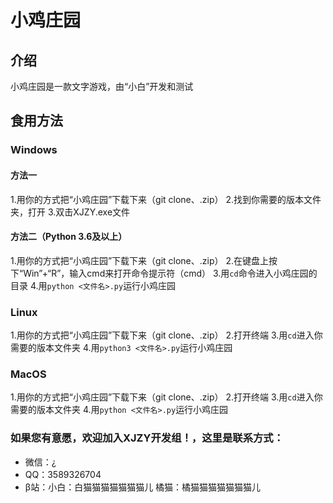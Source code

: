 # 小鸡庄园 

## 介绍

小鸡庄园是一款文字游戏，由“小白”开发和测试

## 食用方法

### Windows

#### 方法一

1.用你的方式把“小鸡庄园”下载下来（git clone、.zip）
2.找到你需要的版本文件夹，打开
3.双击XJZY.exe文件

#### 方法二（Python 3.6及以上）

1.用你的方式把“小鸡庄园”下载下来（git clone、.zip）
2.在键盘上按下“Win”+“R”，输入cmd来打开命令提示符（cmd）
3.用`cd`命令进入小鸡庄园的目录
4.用`python <文件名>.py`运行小鸡庄园

### Linux

1.用你的方式把“小鸡庄园”下载下来（git clone、.zip）
2.打开终端
3.用`cd`进入你需要的版本文件夹
4.用`python3 <文件名>.py`运行小鸡庄园

### MacOS

1.用你的方式把“小鸡庄园”下载下来（git clone、.zip）
2.打开终端
3.用`cd`进入你需要的版本文件夹
4.用`python <文件名>.py`运行小鸡庄园

### 如果您有意愿，欢迎加入XJZY开发组！，这里是联系方式：
- 微信：¿
- QQ：3589326704
- β站：小白：白猫猫猫猫猫猫猫儿  橘猫：橘猫猫猫猫猫猫猫儿